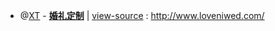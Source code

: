 - @[XT](https://github.com/wuhaoran0409/wuhaoran0409.github.io/tree/master/XT) - [**婚礼定制**](https://taoste.github.io/Hello-World/github/XT/index.html) | [view-source](index.html) : http://www.loveniwed.com/
